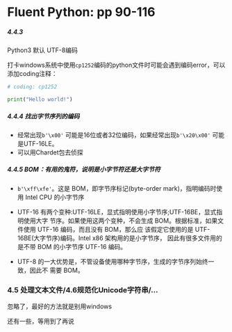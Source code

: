 # Fluent Python: pp 90-116

##### 4.4.3

Python3 默认 UTF-8编码

打卡windows系统中使用`cp1252`编码的python文件时可能会遇到编码error，可以添加coding注释：

```python
# coding: cp1252

print("Hello world!")
```



##### 4.4.4 找出字节序列的编码

- 经常出现`b'\x00'` 可能是16位或者32位编码，如果经常出现`b'\x20\x00'` 可能是UTF-16LE。
- 可以用Chardet包去侦探



##### 4.4.5 BOM：有用的鬼符，说明是小字节符还是大字节符

- `b'\xff\xfe'`。这是 BOM，即字节序标记(byte-order mark)，指明编码时使用 Intel CPU 的小字节序

- UTF-16 有两个变种:UTF-16LE，显式指明使用小字节序;UTF-16BE，显式指明使用大字 节序。如果使用这两个变种，不会生成 BOM。根据标准，如果文件使用 UTF-16 编码，而且没有 BOM，那么应 该假定它使用的是 UTF-16BE(大字节序)编码。Intel x86 架构用的是小字节序， 因此有很多文件用的是不带 BOM 的小字节序 UTF-16 编码。

- UTF-8 的一大优势是，不管设备使用哪种字节序，生成的字节序列始终一致，因此不 需要 BOM。



### 4.5 处理文本文件/4.6规范化Unicode字符串/...

忽略了，最好的方法就是别用windows

还有一些，等用到了再说

